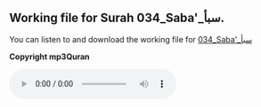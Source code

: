 
## Working file for Surah 034_Saba'_سبأ.

You can listen to and download the working file for [034_Saba'_سبأ](https://server13.mp3quran.net/husr/034.mp3)

**Copyright mp3Quran**

<audio controls src="https://server13.mp3quran.net/husr/034.mp3"></audio>
